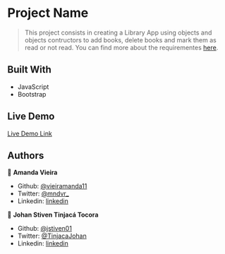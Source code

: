 # Project Name

> This project consists in creating a Library App using objects and objects contructors to add books, delete books and mark them as read or not read. You can find more about the requirementes [here](https://www.theodinproject.com/courses/javascript/lessons/library).


## Built With

- JavaScript
- Bootstrap

## Live Demo

[Live Demo Link](https://jstiven01.github.io/odin-library/)


## Authors

👤 **Amanda Vieira**

- Github: [@vieiramanda11](https://github.com/vieiramanda11)
- Twitter: [@mndvr_](https://twitter.com/mndvr_)
- Linkedin: [linkedin](https://www.linkedin.com/in/amandavieira23/)

👤 **Johan Stiven Tinjacá Tocora**

- Github: [@jstiven01](https://github.com/jstiven01)
- Twitter: [@TinjacaJohan](https://twitter.com/TinjacaJohan)
- Linkedin: [linkedin](https://www.linkedin.com/in/johanstiventinjaca/)





